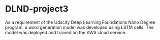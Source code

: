 # DLND-project3
As a requirement of the Udacity Deep Learning Foundations Nano Degree program, a word generation model was developed using LSTM cells.
The model was deployed and trained on the AWS cloud service.
